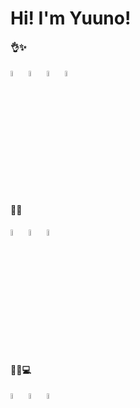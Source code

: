 # Hi! I'm Yuuno!

#### 👌✨

<img style=" width: 5% ;" src="https://github.com/user-attachments/assets/fb0bb9ee-e925-4df5-bd0d-267937223173">
<img style=" width: 5% ;" src="https://github.com/user-attachments/assets/5159eb64-03ae-46c5-89ec-86f59973c1d2">
<img style=" width: 5% ;" src="https://github.com/user-attachments/assets/65997ef3-0c4c-457c-9417-e8643a20028f">
<img style=" width: 5% ;" src="https://github.com/user-attachments/assets/7d36073a-085c-497c-9b5f-b02117c21fea">

#### 🤏💦

<img style=" width: 5% ;" src="https://github.com/user-attachments/assets/18ed0348-02ba-4038-8f2d-6201e31b2856">
<img style=" width: 5% ;" src="https://github.com/user-attachments/assets/4bcaaffd-ff0e-4231-8767-7b278ca8fc73">
<img style=" width: 5% ;" src="https://github.com/user-attachments/assets/2b2f04dd-9191-43bf-bfe8-471ecdf19138">

#### 👨‍🎓💻

<img style=" width: 5% ;" src="https://github.com/user-attachments/assets/faa5e5b8-0639-4a9a-99ae-ed8bf72f33cc">
<img style=" width: 5% ;" src="https://github.com/user-attachments/assets/05b154ec-ea7e-4858-bfcd-3f99c04139e4">
<img style=" width: 5% ;" src="https://github.com/user-attachments/assets/aed43d06-454b-458c-9615-f0331ba2f454">
